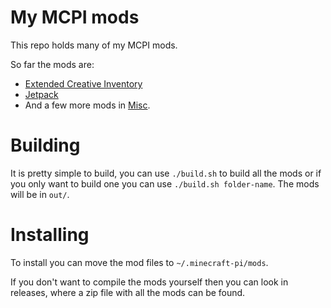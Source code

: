 # My MCPI mods

This repo holds many of my MCPI mods.

So far the mods are:
- [Extended Creative Inventory](extended-creative-inventory)
- [Jetpack](mcpi-competition/week-1)
- And a few more mods in [Misc](misc).

# Building

It is pretty simple to build, you can use `./build.sh` to build all the mods or if you only want to build one you can use `./build.sh folder-name`. The mods will be in `out/`.

# Installing

To install you can move the mod files to `~/.minecraft-pi/mods`.

If you don't want to compile the mods yourself then you can look in releases, where a zip file with all the mods can be found.
